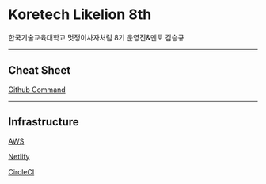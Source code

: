 # Koretech Likelion 8th

한국기술교육대학교 멋쟁이사자처럼 8기 운영진&멘토 김승규

---

## Cheat Sheet

[Github Command](./doc/Github%20Command.md)

---

## Infrastructure

[AWS](./doc/AWS.md)

[Netlify](./doc/Netlify.md)

[CircleCI](./doc/CircleCI.md)
